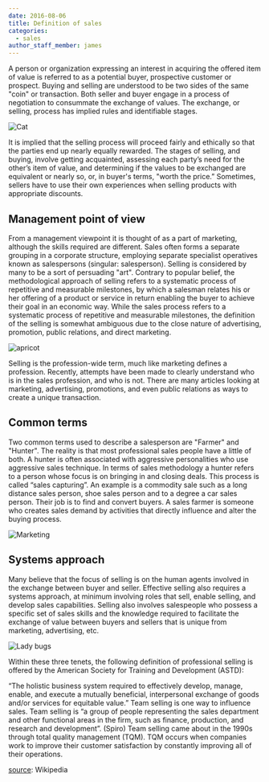 ```yaml
---
date: 2016-08-06
title: Definition of sales
categories:
  - sales
author_staff_member: james
---
```

A person or organization expressing an interest in acquiring the offered item of value is referred to as a potential buyer, prospective customer or prospect. Buying and selling are understood to be two sides of the same "coin" or transaction. Both seller and buyer engage in a process of negotiation to consummate the exchange of values. The exchange, or selling, process has implied rules and identifiable stages.
<!--more-->

![Cat](https://source.unsplash.com/random/1500x1146)

It is implied that the selling process will proceed fairly and ethically so that the parties end up nearly equally rewarded. The stages of selling, and buying, involve getting acquainted, assessing each party’s need for the other’s item of value, and determining if the values to be exchanged are equivalent or nearly so, or, in buyer's terms, "worth the price.” Sometimes, sellers have to use their own experiences when selling products with appropriate discounts.

## Management point of view

From a management viewpoint it is thought of as a part of marketing, although the skills required are different. Sales often forms a separate grouping in a corporate structure, employing separate specialist operatives known as salespersons (singular: salesperson). Selling is considered by many to be a sort of persuading "art". Contrary to popular belief, the methodological approach of selling refers to a systematic process of repetitive and measurable milestones, by which a salesman relates his or her offering of a product or service in return enabling the buyer to achieve their goal in an economic way. While the sales process refers to a systematic process of repetitive and measurable milestones, the definition of the selling is somewhat ambiguous due to the close nature of advertising, promotion, public relations, and direct marketing.

![apricot](https://source.unsplash.com/random/1500x1147)

Selling is the profession-wide term, much like marketing defines a profession. Recently, attempts have been made to clearly understand who is in the sales profession, and who is not. There are many articles looking at marketing, advertising, promotions, and even public relations as ways to create a unique transaction.

## Common terms

Two common terms used to describe a salesperson are "Farmer" and "Hunter". The reality is that most professional sales people have a little of both. A hunter is often associated with aggressive personalities who use aggressive sales technique. In terms of sales methodology a hunter refers to a person whose focus is on bringing in and closing deals. This process is called “sales capturing”. An example is a commodity sale such as a long distance sales person, shoe sales person and to a degree a car sales person. Their job is to find and convert buyers. A sales farmer is someone who creates sales demand by activities that directly influence and alter the buying process.

![Marketing](https://source.unsplash.com/random/1500x1148)

## Systems approach

Many believe that the focus of selling is on the human agents involved in the exchange between buyer and seller. Effective selling also requires a systems approach, at minimum involving roles that sell, enable selling, and develop sales capabilities. Selling also involves salespeople who possess a specific set of sales skills and the knowledge required to facilitate the exchange of value between buyers and sellers that is unique from marketing, advertising, etc.

![Lady bugs](https://source.unsplash.com/random/1500x1149)

Within these three tenets, the following definition of professional selling is offered by the American Society for Training and Development (ASTD):

“The holistic business system required to effectively develop, manage, enable, and execute a mutually beneficial, interpersonal exchange of goods and/or services for equitable value.”
Team selling is one way to influence sales. Team selling is “a group of people representing the sales department and other functional areas in the firm, such as finance, production, and research and development”. (Spiro) Team selling came about in the 1990s through total quality management (TQM). TQM occurs when companies work to improve their customer satisfaction by constantly improving all of their operations.

[source](https://en.wikipedia.org/wiki/Sales): Wikipedia

